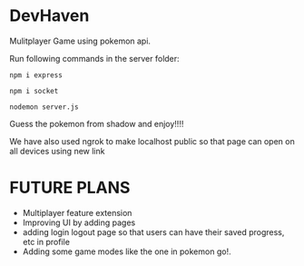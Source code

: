 # DevHaven
Mulitplayer Game using pokemon api.

Run following commands in the server folder: 

`npm i express`

`npm i socket`

`nodemon server.js`

Guess the pokemon from shadow and enjoy!!!!

We have also used ngrok to make localhost public so that page can open on all devices using new link

# FUTURE PLANS
- Multiplayer feature extension
- Improving UI by adding pages
- adding login logout page so that users can have their saved progress, etc in profile
- Adding some game modes like the one in pokemon go!.
